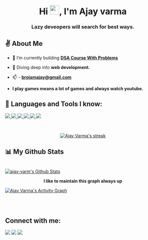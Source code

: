 <!-- <a href="#"><img width="100%" height="auto" src="https://i.imgur.com/iXuL1HG.png" height="175px"/></a> -->

<h1 align="center">Hi <img src="https://raw.githubusercontent.com/MartinHeinz/MartinHeinz/master/wave.gif" width="30px">, I'm Ajay varma</h1>
<h3 align="center">Lazy deveopers will search for best ways.</h3>


## :v: About Me

- 🔭 I’m currently building **[DSA Course With Problems ](https://github.com/ajay-varm/LearnDSA_with_problems.git)**

- 🌱 Diving deep into **web development.**

- 📫 - **broiamajay@gmail.com**

- **I play games means a lot of games and always watch youtube.**

## 🚀 Languages and Tools I know:

<p align="left"> 
    <a href="https://www.java.com" target="_blank"> <img src="https://img.icons8.com/color/48/000000/java-coffee-cup-logo.png"/> </a>
    <a href="https://developer.mozilla.org/en-US/docs/Web/JavaScript" target="_blank"> <img src="https://img.icons8.com/color/48/000000/javascript.png"/> </a> 
    <a href="https://www.w3.org/html/" target="_blank"> <img src="https://img.icons8.com/color/48/000000/html-5.png"/> </a> 
    <a href="https://www.w3schools.com/css/" target="_blank"> <img src="https://img.icons8.com/color/48/000000/css3.png"/> </a> 
    <a href="https://firebase.google.com/" target="_blank"> <img src="https://img.icons8.com/color/48/000000/firebase.png"/> </a> 
    <a href="https://git-scm.com/" target="_blank"> <img src="https://img.icons8.com/color/48/000000/git.png"/> </a>  
</p>

<br/>

<p align="center">
    <a href="https://github.com/ajay-varm/github-readme-streak-stats">
        <img title="🔥 Get streak stats for your profile at git.io/streak-stats" alt="Ajay Varma's streak" src="https://github-readme-streak-stats.herokuapp.com/?user=ajay-varm&theme=black-ice&hide_border=true&stroke=0000&background=060A0CD0"/>
    </a>
</p>

## 📊 My Github Stats

  <br/>
    <a href="https://github.com/ajay-varm/github-readme-stats"><img alt="ajay-varm's Github Stats" src="https://github-readme-stats.vercel.app/api?username=ajay-varm&show_icons=true&count_private=true&theme=react&hide_border=true&bg_color=0D1117" /></a>
  <!-- <a href="https://github.com/ajay-varm/github-readme-stats"><img alt="Ajay Varma's Top Languages" src="https://github-readme-stats.vercel.app/api/top-langs/?username=ajay-varm&langs_count=8&count_private=true&layout=compact&theme=react&hide_border=true&bg_color=0D1117" /></a>
  <br/>
  <b>Note:</b> <b>Top languages is only a metric of the languages my public code consists of and doesn't reflect experience or skill level.</b> -->

 
 
 <p align="center">
 <b>I like to maintain this graph always up </b>
 </p>

<a href="https://github.com/ajay-varm/github-readme-activity-graph"><img alt="Ajay Varma's Activity Graph" src="https://activity-graph.herokuapp.com/graph?username=ajay-varm&bg_color=0D111&color=5BCDEC&line=5BCDEC&point=FFFFFF&hide_border=true" /></a>

<br/>
<br/>

## Connect with me:
<p align="left">

<a href = "https://www.linkedin.com/in/ajay-varma-852a92222?lipi=urn%3Ali%3Apage%3Ad_flagship3_profile_view_base_contact_details%3Bz27QHlyjT1SfMo%2BLbO9VqA%3D%3D"><img src="https://img.icons8.com/fluent/48/000000/linkedin.png"/></a>
<a href = "https://twitter.com/broiamajay"><img src="https://img.icons8.com/fluent/48/000000/twitter.png"/></a>
<a href = "https://www.instagram.com/ajay_bhupathiraju_/"><img src="https://img.icons8.com/fluent/48/000000/instagram-new.png"/></a>

</p>

<!-- ## ❤ Views and Followers
<a href="https://github.com/Meghna-DAS/github-profile-views-counter">
    <img src="https://komarev.com/ghpvc/?username=SubhamRaoniar28">
</a>
<a href="https://github.com/SubhamRaoniar28?tab=followers"><img src="https://img.shields.io/github/followers/SubhamRaoniar28?label=Followers&style=social" alt="GitHub Badge"></a> -->
